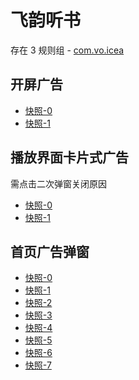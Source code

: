 # 飞韵听书

存在 3 规则组 - [com.vo.icea](/src/apps/com.vo.icea.ts)

## 开屏广告

- [快照-0](https://i.gkd.li/import/13445848)
- [快照-1](https://i.gkd.li/import/13440325)

## 播放界面卡片式广告

需点击二次弹窗关闭原因

- [快照-0](https://i.gkd.li/import/13510973)
- [快照-1](https://i.gkd.li/import/13510972)

## 首页广告弹窗

- [快照-0](https://i.gkd.li/import/13511052)
- [快照-1](https://i.gkd.li/import/13511645)
- [快照-2](https://i.gkd.li/import/13511059)
- [快照-3](https://i.gkd.li/import/13511065)
- [快照-4](https://i.gkd.li/import/13511708)
- [快照-5](https://i.gkd.li/import/13511052)
- [快照-6](https://i.gkd.li/import/13511765)
- [快照-7](https://i.gkd.li/import/13446063)
